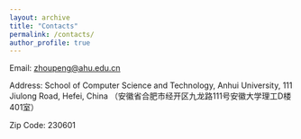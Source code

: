 ```yaml
---
layout: archive
title: "Contacts"
permalink: /contacts/
author_profile: true
---
```

Email: zhoupeng@ahu.edu.cn

Address: School of Computer Science and Technology, Anhui University, 111 Jiulong Road, Hefei, China 
         （安徽省合肥市经开区九龙路111号安徽大学理工D楼401室）

Zip Code: 230601




